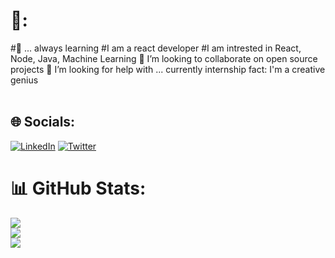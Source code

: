 # 💫:
#🌱 ... always learning
#I am a react developer
#I am intrested in React, Node, Java, Machine Learning
👯 I’m looking to collaborate on open source projects
🤔 I’m looking for help with ... currently internship
fact: I'm a creative genius<br><br>


## 🌐 Socials:
[![LinkedIn](https://img.shields.io/badge/LinkedIn-%230077B5.svg?logo=linkedin&logoColor=white)](https://linkedin.com/in/https://www.linkedin.com/in/olaitan-akano-3488651a2/) [![Twitter](https://img.shields.io/badge/Twitter-%231DA1F2.svg?logo=Twitter&logoColor=white)](https://twitter.com/Olaitan_CG) 


# 📊 GitHub Stats:
![](https://github-readme-stats.vercel.app/api?username=moa-mel&theme=dark&hide_border=false&include_all_commits=true&count_private=true)<br/>
![](https://github-readme-streak-stats.herokuapp.com/?user=moa-mel&theme=dark&hide_border=false)<br/>
![](https://github-readme-stats.vercel.app/api/top-langs/?username=moa-mel&theme=dark&hide_border=false&include_all_commits=true&count_private=true&layout=compact)


